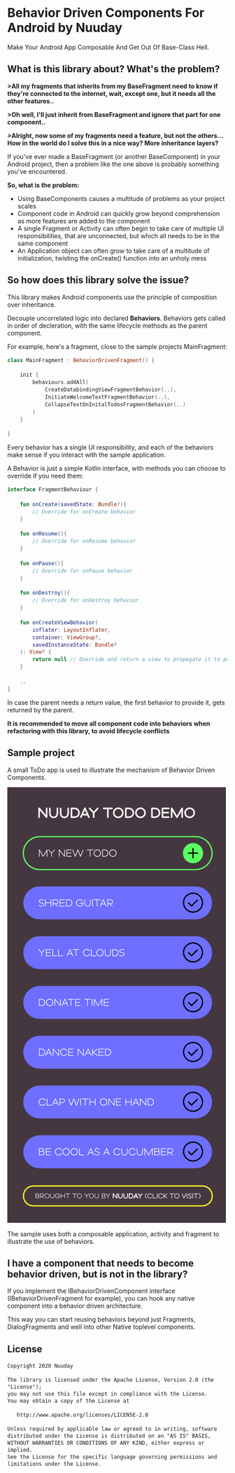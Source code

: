 # Behavior Driven Components For Android by Nuuday
Make Your Android App Composable And Get Out Of Base-Class Hell.

## What is this library about? What's the problem?
**>All my fragments that inherits from my BaseFragment need to know if they're connected to the internet, wait, except one, but it needs all the other features..**

**>Oh well, I'll just inherit from BaseFragment and ignore that part for one component..**

**>Alright, now some of my fragments need a feature, but not the others... How in the world do I solve this in a nice way? More inheritance layers?**

If you've ever made a BaseFragment (or another BaseComponent) in your Android project, then a problem like the one above is probably something you've encountered. 

**So, what is the problem:**
- Using BaseComponents causes a multitude of problems as your project scales
- Component code in Android can quickly grow beyond comprehension as more features are added to the component
- A single Fragment or Activity can often begin to take care of multiple UI responsibilities, that are unconnected, but which all needs to be in the same component 
- An Application object can often grow to take care of a multitude of initialization, twisting the onCreate() function into an unholy mess

## So how does this library solve the issue?
This library makes Android components use the principle of composition over inheritance.

Decouple uncorrelated logic into declared **Behaviors**. Behaviors gets called in order of decleration, with the same lifecycle methods as the parent component.

For example, here's a fragment, close to the sample projects MainFragment:

```kotlin
class MainFragment : BehaviorDrivenFragment() {

    init {
        behaviours.addAll(
            CreateDatabindingViewFragmentBehavior(..),
            InitiateWelcomeTextFragmentBehavior(..),
            CollapseTextOnInitalTodosFragmentBehavior(..)
        )
    }
    
}
```

Every behavior has a single UI responsibility, and each of the behaviors make sense if you interact with the sample application. 

A Behavior is just a simple Kotlin interface, with methods you can choose to override if you need them:

```kotlin
interface FragmentBehaviour {

    fun onCreate(savedState: Bundle?){
        // Override for onCreate behavior
    }

    fun onResume(){
        // Override for onResume behavior
    }

    fun onPause(){
        // Override for onPause behavior
    }
    
    fun onDestroy(){
        // Override for onDestroy behavior
    }

    fun onCreateViewBehavior(
        inflater: LayoutInflater,
        container: ViewGroup?,
        savedInstanceState: Bundle?
    ): View? {
        return null // Override and return a view to propegate it to parent fragment
    }

    ..
}
```

In case the parent needs a return value, the first behavior to provide it, gets returned by the parent.

**It is recommended to move all component code into behaviors when refactoring with this library, to avoid lifecycle conflicts**

## Sample project
A small ToDo app is used to illustrate the mechanism of Behavior Driven Components.

![](design/design_screenshot.png)

The sample uses both a composable application, activity and fragment to illustrate the use of behaviors.

## I have a component that needs to become behavior driven, but is not in the library?
If you implement the IBehaviorDrivenComponent interface (IBehaviorDrivenFragment for example), you can hook any native component into a behavior driven architecture.

This way you can start reusing behaviors beyond just Fragments, DialogFragments and well into other Native toplevel components.

License
-------

    Copyright 2020 Nuuday

    The library is licensed under the Apache License, Version 2.0 (the "License");
    you may not use this file except in compliance with the License.
    You may obtain a copy of the License at

       http://www.apache.org/licenses/LICENSE-2.0

    Unless required by applicable law or agreed to in writing, software
    distributed under the License is distributed on an "AS IS" BASIS,
    WITHOUT WARRANTIES OR CONDITIONS OF ANY KIND, either express or implied.
    See the License for the specific language governing permissions and
    limitations under the License.



